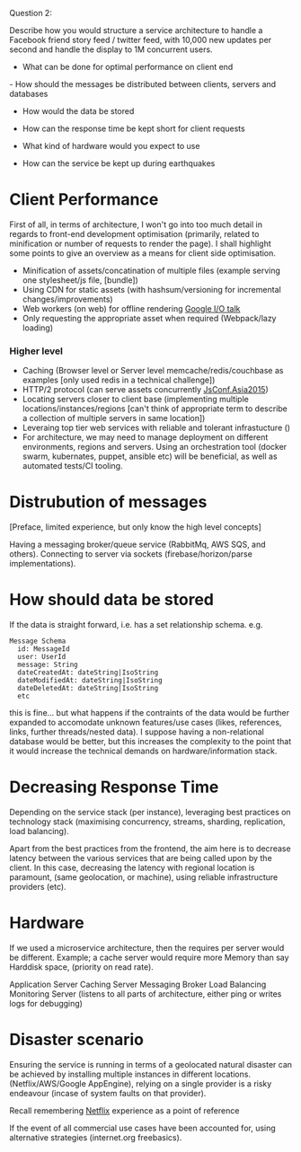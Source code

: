 Question 2:

Describe ​how you would structure a service architecture to handle a Facebook friend story feed / twitter feed, with 10,000 new updates per second and handle the display to 1M concurrent users.

- What can be done for optimal performance on client end

­- How should the messages be distributed between clients, servers and  databases

- ­How would the data be stored

- ­How can the response time be kept short for client requests

- ­What kind of hardware would you expect to use

- ­How can the service be kept up during earthquakes


# Client Performance

First of all, in terms of architecture, I won't go into too much detail in regards to front-end development optimisation (primarily,  related to minification or number of requests to render the page). I shall highlight some points to give an overview as a means for client side optimisation.

- Minification of assets/concatination of multiple files (example serving one stylesheet/js file, [bundle])
- Using CDN for static assets (with hashsum/versioning for incremental changes/improvements)
- Web workers (on web) for offline rendering [Google I/O talk](https://www.youtube.com/watch?v=cmGr0RszHc8)
- Only requesting the appropriate asset when required (Webpack/lazy loading)


### Higher level 

- Caching (Browser level or Server level memcache/redis/couchbase as examples [only used redis in a technical challenge])
- HTTP/2 protocol (can serve assets concurrently [JsConf.Asia2015](https://www.youtube.com/watch?v=i2ezuw_RV78))
- Locating servers closer to client base (implementing multiple locations/instances/regions [can't think of appropriate term to describe a collection of multiple servers in same location])
- Leveraing top tier web services with reliable and tolerant infrastucture ()
- For architecture, we may need to manage deployment on different environments, regions and servers. Using an orchestration tool (docker swarm, kubernates, puppet, ansible etc) will be beneficial, as well as automated tests/CI tooling.

# Distrubution of messages

[Preface, limited experience, but only know the high level concepts]

Having a messaging broker/queue service (RabbitMq, AWS SQS, and others). Connecting to server via sockets (firebase/horizon/parse implementations).

# How should data be stored

If the data is straight forward, i.e. has a set relationship schema. e.g.

    Message Schema
      id: MessageId
      user: UserId
      message: String
      dateCreatedAt: dateString|IsoString
      dateModifiedAt: dateString|IsoString
      dateDeletedAt: dateString|IsoString
      etc

this is fine... but what happens if the contraints of the data would be further expanded to accomodate unknown features/use cases (likes, references, links, further threads/nested data).
I suppose having a non-relational database would be better, but this increases the complexity to the point that it would increase the technical demands on hardware/information stack. 

# Decreasing Response Time

Depending on the service stack (per instance), leveraging best practices on technology stack (maximising concurrency, streams, sharding, replication, load balancing).

Apart from the best practices from the frontend, the aim here is to decrease latency between the various services that are being called upon by the client. In this case, decreasing the latency with regional location is paramount, (same geolocation, or machine), using reliable infrastructure providers (etc).

# Hardware

If we used a microservice architecture, then the requires per server would be different. Example; a cache server would require more Memory than say Harddisk space, (priority on read rate).

Application Server
Caching Server
Messaging Broker
Load Balancing
Monitoring Server (listens to all parts of architecture, either ping or writes logs for debugging)

# Disaster scenario

Ensuring the service is running in terms of a geolocated natural disaster can be achieved by installing multiple instances in different locations. (Netflix/AWS/Google AppEngine), relying on a single provider is a risky endeavour (incase of system faults on that provider). 

Recall remembering [Netflix](http://techblog.netflix.com/2011/04/lessons-netflix-learned-from-aws-outage.html) experience as a point of reference

If the event of all commercial use cases have been accounted for, using alternative strategies (internet.org freebasics).